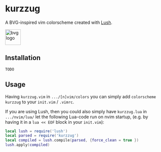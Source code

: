 # kurzzug

A BVG-inspired vim colorscheme created with [Lush](https://github.com/rktjmp/lush.nvim).

<img src="https://upload.wikimedia.org/wikipedia/commons/thumb/d/d4/Bvg-logo.svg/1024px-Bvg-logo.svg.png" alt="bvg logo" width="50px">

## Installation

```
TODO
```

## Usage

Having `kurzzug.vim` in `.../[n]vim/colors` you can simply add `colorscheme
kurzzug` to your `init.vim` / `.vimrc`.

If you are using Lush, then you could also simply have `kurzzug.lua` in
`.../nvim/lua/` let the following Lua-code run on nvim startup,
(e.g. by having it in a `lua << EOF` block in your `init.vim`):

```lua
local lush = require('lush')
local parsed = require('kurzzug')
local compiled = lush.compile(parsed, {force_clean = true })
lush.apply(compiled)
```
